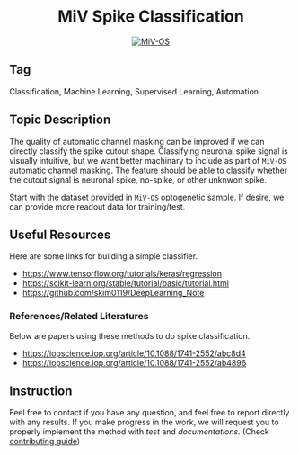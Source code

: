 <div align="center">
<h1> MiV Spike Classification </h1>

[![MiV-OS][badge-miv-os]][link-mivos-repo]

</div>

## Tag

Classification, Machine Learning, Supervised Learning, Automation

## Topic Description

The quality of automatic channel masking can be improved if we can directly classify the spike cutout shape. Classifying neuronal spike signal is visually intuitive, but we want better machinary to include as part of `MiV-OS` automatic channel masking. The feature should be able to classify whether the cutout signal is neuronal spike, no-spike, or other unknwon spike.

Start with the dataset provided in `MiV-OS` optogenetic sample. If desire, we can provide more readout data for training/test.

## Useful Resources

Here are some links for building a simple classifier. 

- https://www.tensorflow.org/tutorials/keras/regression
- https://scikit-learn.org/stable/tutorial/basic/tutorial.html
- https://github.com/skim0119/DeepLearning_Note
 
### References/Related Literatures

Below are papers using these methods to do spike classification.

- https://iopscience.iop.org/article/10.1088/1741-2552/abc8d4
- https://iopscience.iop.org/article/10.1088/1741-2552/ab4896

## Instruction

Feel free to contact if you have any question, and feel free to report directly with any results. If you make progress in the work, we will request you to properly implement the method with _test_ and _documentations_. (Check [contributing guide](https://github.com/GazzolaLab/MiV-OS/blob/main/CONTRIBUTING.md))

<!-- hyperlinks -->
 
[badge-miv-os]: https://img.shields.io/badge/-MindInVitro--OS-fa8546?style=flat
[link-mivos-repo]: https://github.com/GazzolaLab/MiV-OS
